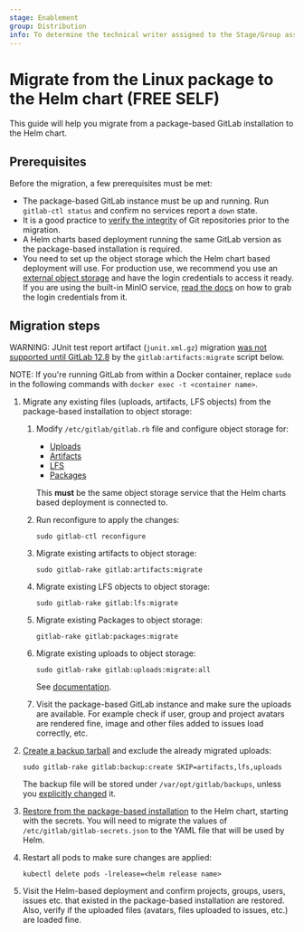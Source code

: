 ```yaml
---
stage: Enablement
group: Distribution
info: To determine the technical writer assigned to the Stage/Group associated with this page, see https://about.gitlab.com/handbook/engineering/ux/technical-writing/#designated-technical-writers
---
```


# Migrate from the Linux package to the Helm chart **(FREE SELF)**

This guide will help you migrate from a package-based GitLab installation to
the Helm chart.

## Prerequisites

Before the migration, a few prerequisites must be met:

- The package-based GitLab instance must be up and running. Run `gitlab-ctl status`
  and confirm no services report a `down` state.
- It is a good practice to
  [verify the integrity](https://docs.gitlab.com/ee/administration/raketasks/check.html)
  of Git repositories prior to the migration.
- A Helm charts based deployment running the same GitLab version as the
  package-based installation is required.
- You need to set up the object storage which the Helm chart based deployment
  will use. For production use, we recommend you use an [external object storage](../../advanced/external-object-storage/index.md)
  and have the login credentials to access it ready. If you are using the built-in
  MinIO service, [read the docs](minio.md) on how to grab the login credentials
  from it.

## Migration steps

WARNING:
JUnit test report artifact (`junit.xml.gz`) migration
[was not supported until GitLab 12.8](https://gitlab.com/gitlab-org/gitlab/-/issues/27698#note_317190991)
by the `gitlab:artifacts:migrate` script below.

NOTE:
If you're running GitLab from within a Docker container,
replace `sudo` in the following commands
with `docker exec -t <container name>`.

1. Migrate any existing files (uploads, artifacts, LFS objects) from the package-based
   installation to object storage:

   1. Modify `/etc/gitlab/gitlab.rb` file and configure object storage for:
      - [Uploads](https://docs.gitlab.com/ee/administration/uploads.html#s3-compatible-connection-settings)
      - [Artifacts](https://docs.gitlab.com/ee/administration/job_artifacts.html#s3-compatible-connection-settings)
      - [LFS](https://docs.gitlab.com/ee/administration/lfs/index.html#s3-for-omnibus-installations)
      - [Packages](https://docs.gitlab.com/ee/administration/packages/#using-object-storage)

      This **must** be the same object storage service that the Helm charts based deployment is
      connected to.

   1. Run reconfigure to apply the changes:

      ```shell
      sudo gitlab-ctl reconfigure
      ```

   1. Migrate existing artifacts to object storage:

      ```shell
      sudo gitlab-rake gitlab:artifacts:migrate
      ```

   1. Migrate existing LFS objects to object storage:

      ```shell
      sudo gitlab-rake gitlab:lfs:migrate
      ```

   1. Migrate existing Packages to object storage:

      ```shell
      gitlab-rake gitlab:packages:migrate
      ```

   1. Migrate existing uploads to object storage:

      ```shell
      sudo gitlab-rake gitlab:uploads:migrate:all
      ```

      See [documentation](https://docs.gitlab.com/ee/administration/raketasks/uploads/migrate.html#migrate-to-object-storage).

   1. Visit the package-based GitLab instance and make sure the
      uploads are available. For example check if user, group and project
      avatars are rendered fine, image and other files added to issues load
      correctly, etc.

1. [Create a backup tarball](https://docs.gitlab.com/ee/raketasks/backup_restore.html#creating-a-backup-of-the-gitlab-system) and exclude the already migrated uploads:

   ```shell
   sudo gitlab-rake gitlab:backup:create SKIP=artifacts,lfs,uploads
   ```

   The backup file will be stored under `/var/opt/gitlab/backups`, unless you
   [explicitly changed](https://docs.gitlab.com/omnibus/settings/backups.html#manually-manage-backup-directory)
   it.

1. [Restore from the package-based installation](../../backup-restore/restore.md)
   to the Helm chart, starting with the secrets. You will need to migrate the
   values of `/etc/gitlab/gitlab-secrets.json` to the YAML file that will be
   used by Helm.
1. Restart all pods to make sure changes are applied:

   ```shell
   kubectl delete pods -lrelease=<helm release name>
   ```

1. Visit the Helm-based deployment and confirm projects, groups, users, issues
   etc. that existed in the package-based installation are restored.
   Also, verify if the uploaded files (avatars, files uploaded to issues, etc.)
   are loaded fine.
